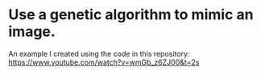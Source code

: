 # Use a genetic algorithm to mimic an image.

An example I created using the code in this repository:  
https://www.youtube.com/watch?v=wmGb_z6ZJ00&t=2s
